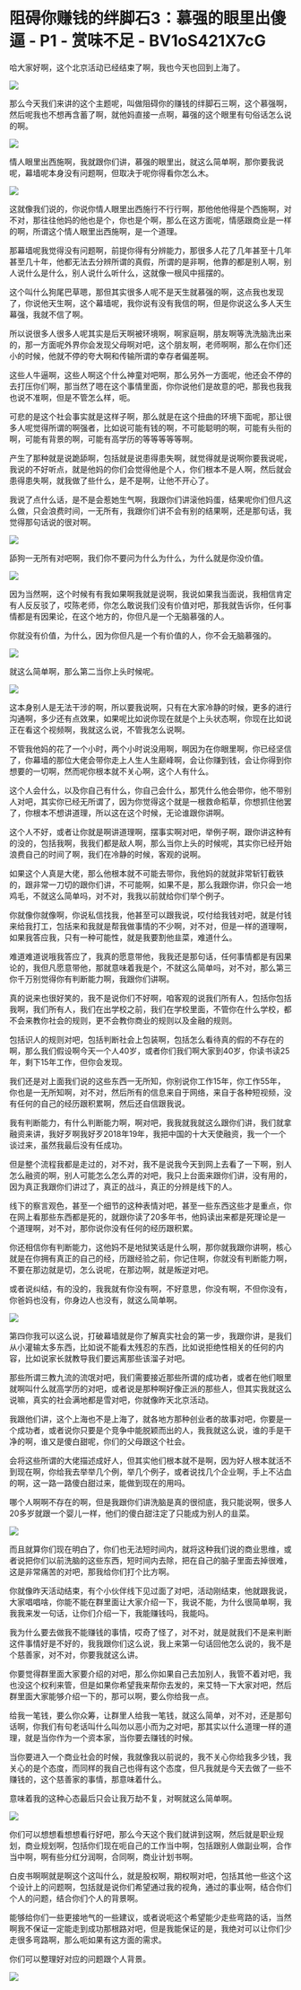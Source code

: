# 阻碍你赚钱的绊脚石3：慕强的眼里出傻逼 - P1 - 赏味不足 - BV1oS421X7cG

哈大家好啊，这个北京活动已经结束了啊，我也今天也回到上海了。

![](img/d37256a46273b72a236cf4ffe8281890_1.png)

那么今天我们来讲的这个主题呢，叫做阻碍你的赚钱的绊脚石三啊，这个慕强啊，然后呢我也不想再含蓄了啊，就他妈直接一点啊，幕强的这个眼里有句俗话怎么说的啊。



![](img/d37256a46273b72a236cf4ffe8281890_3.png)

情人眼里出西施啊，我就跟你们讲，慕强的眼里出，就这么简单啊，那你要我说呢，幕墙呢本身没有问题啊，但取决于呢你得看你怎么木。



![](img/d37256a46273b72a236cf4ffe8281890_5.png)

这就像我们说的，你说你情人眼里出西施行不行行啊，那他他他得是个西施啊，对不对，那往往他妈的他也是个，你也是个啊，那么在这方面呢，情感跟商业是一样的啊，所谓这个情人眼里出西施啊，是一个道理。

那幕墙呢我觉得没有问题啊，前提你得有分辨能力，那很多人花了几年甚至十几年甚至几十年，他都无法去分辨所谓的真假，所谓的是非啊，他靠的都是别人啊，别人说什么是什么，别人说什么听什么，这就像一根风中摇摆的。

这个叫什么狗尾巴草嗯，那但其实很多人呢不是天生就慕强的啊，这点我也发现了，你说他天生啊，这个幕墙呢，我你说有没有我信的啊，但是你说这么多人天生幕强，我就不信了啊。

所以说很多人很多人呢其实是后天啊被环境啊，啊家庭啊，朋友啊等洗洗脑洗出来的，那一方面呢外界你会发现父母啊对吧，这个朋友啊，老师啊啊，那么在你们还小的时候，他就不停的夸大啊和传输所谓的幸存者偏差啊。

这些人牛逼啊，这些人啊这个什么神童对吧啊，那么另外一方面呢，他还会不停的去打压你们啊，那当然了嗯在这个事情里面，你你说他们是故意的吧，那我也我我也说不准啊，但是不管怎么样，呃。

可悲的是这个社会事实就是这样子啊，那么就是在这个扭曲的环境下面呢，那让很多人呢觉得所谓的啊强者，比如说可能有钱的啊，不可能聪明的啊，可能有头衔的啊，可能有背景的啊，可能有高学历的等等等等等啊。

产生了那种就是说跪舔啊，包括就是说患得患失啊，就觉得就是说啊你要我说呢，我说的不好听点，就是他妈的你们会觉得他是个人，你们根本不是人啊，然后就会患得患失啊，就我做了些什么，是不是啊，让他不开心了。

我说了点什么话，是不是会惹她生气啊，我跟你们讲滚他妈蛋，结果呢你们但凡这么做，只会浪费时间，一无所有，我跟你们讲不会有别的结果啊，还是那句话，我觉得那句话说的很对啊。



![](img/d37256a46273b72a236cf4ffe8281890_7.png)

舔狗一无所有对吧啊，我们你不要问为什么为什么，为什么就是你没价值。

![](img/d37256a46273b72a236cf4ffe8281890_9.png)

因为当然啊，这个时候有有我如果啊我就是说啊，我说如果我当面说，我相信肯定有人反反驳了，哎陈老师，你怎么敢说我们没有价值对吧，那我就告诉你，任何事情都是有因果论，在这个地方的，你但凡是一个无脑慕强的人。

你就没有价值，为什么，因为你但凡是一个有价值的人，你不会无脑慕强的。

![](img/d37256a46273b72a236cf4ffe8281890_11.png)

就这么简单啊，那么第二当你上头时候呢。

![](img/d37256a46273b72a236cf4ffe8281890_13.png)

这本身别人是无法干涉的啊，所以要我说啊，只有在大家冷静的时候，更多的进行沟通啊，多少还有点效果，如果呢比如说你现在就是个上头状态啊，你现在比如说正在看这个视频啊，我就这么说，不管我怎么说啊。

不管我他妈的花了一个小时，两个小时说没用啊，啊因为在你眼里啊，你已经坚信了，你幕墙的那位大佬会带你走上人生人生巅峰啊，会让你赚到钱，会让你得到你想要的一切啊，然而呢你根本就不关心啊，这个人有什么。

这个人会什么，以及你自己有什么，你自己会什么，那凭什么他会带你，他不带别人对吧，其实你已经无所谓了，因为你觉得这个就是一根救命稻草，你想抓住他罢了，你根本不想讲道理，所以这在这个时候，无论谁跟你讲啊。

这个人不好，或者让你就是啊讲道理啊，摆事实啊对吧，举例子啊，跟你讲这种有的没的，包括我啊，我我们都是敌人啊，那么当你上头的时候呢，其实你已经开始浪费自己的时间了啊，我们在冷静的时候，客观的说啊。

如果这个人真是大佬，那么他根本就不可能去带你，我他妈的就就非常斩钉截铁的，跟非常一刀切的跟你们讲，不可能啊，如果不是，那么我跟你讲，你只会一地鸡毛，不就这么简单吗，对不对，我我以前就给你们举个例子。

你就像你就像啊，你说私信找我，他甚至可以跟我说，哎付给我钱对吧，就是付钱来给我打工，包括来和我就是帮我做事情的不少啊，对不对，但是一样的道理啊，如果我答应我，只有一种可能性，就是我要割他韭菜，难道什么。

难道难道说哦我答应了，我真的愿意带他，我我还是那句话，任何事情都是有因果论的，我但凡愿意带他，那就意味着我是个，不就这么简单吗，对不对，那么第三你千万别觉得你有判断能力啊，我跟你们讲啊。

真的说来也很好笑的，我不是说你们不好啊，咱客观的说我们所有人，包括你包括我啊，我们所有人，我们在出学校之前，我们在学校里面，不管你在什么学校，都不会来教你社会的规则，更不会教你商业的规则以及金融的规则。

包括识人的规则对吧，包括判断社会上包装啊，包括怎么看待真的假的不存在的啊，那么我们假设啊今天一个人40岁，或者你们我们啊大家到40岁，你读书读25年，剩下15年工作，但你会发现。

我们还是对上面我们说的这些东西一无所知，你别说你工作15年，你工作55年，你也是一无所知啊，对不对，然后所有的信息来自于网络，来自于各种短视频，没有任何的自己的经历跟积累啊，然后还自信跟我说。

我有判断能力，有什么判断能力啊，啊对吧，我我就我就这么跟你们讲，我们就拿融资来讲，我好歹啊我好歹2018年19年，我把中国的十大天使融资，我一个一个谈过来，虽然我最后没有任成功。

但是整个流程我都是走过的，对不对，我不是说我今天到网上去看了一下啊，别人怎么融资的啊，别人可能怎么怎么弄的对吧，我只上台面来跟你们讲，没有用的，因为真正我跟你们讲过了，真正的战斗，真正的分辨是线下的人。

线下的察言观色，甚至一个细节的这种表情对吧，甚至一些东西这些才是重点，你在网上看那些东西都是死的，就跟你读了20多年书，他妈读出来都是死理论是一个道理啊，对不对，那你说你没有任何的经历跟积累。

你还相信你有判断能力，这他妈不是地狱笑话是什么啊，那你就我跟你讲啊，核心就是在你拥有真正的自己的经，历跟经验之前，你记住啊，你就没有判断能力啊，不要在那边就是切，怎么说呢，在那边啊，就是叛逆对吧。

或者说纠结，有的没的，我我就有你没有啊，不好意思，你没有啊，不但你没有，你爸妈也没有，你身边人也没有，就这么简单啊。



![](img/d37256a46273b72a236cf4ffe8281890_15.png)

第四你我可以这么说，打破幕墙就是你了解真实社会的第一步，我跟你讲，是我们从小灌输太多东西，比如说不能看太残忍的东西，比如说拒绝性相关的任何的内容，比如说家长就教导我们要远离那些该溜子对吧。

那些所谓三教九流的流氓对吧，我们需要接近那些所谓的成功者，或者在他们眼里就啊叫什么就高学历的对吧，或者说是那种啊好像正派的那些人，但其实我就这么说嘛，真实的社会满地都是雪对吧，你就像昨天北京活动。

我跟他们讲，这个上海也不是上海了，就各地方那种创业者的故事对吧，你要是一个成功者，或者说你只要是个竞争中能脱颖而出的人，我我就这么说，谁的手是干净的啊，谁又是傻白甜呢，你们的父母跟这个社会。

会将这些所谓的大佬描述成好人，但其实他们根本就不是啊，因为好人根本就活不到现在啊，你给我去举举几个例，举几个例子，或者说找几个企业啊，手上不沾血的啊，这一路一路傻白甜过来，能做到现在的用吗。

哪个人啊啊不存在的啊，但是我跟你们讲洗脑是真的很彻底，我只能说啊，很多人20多岁就跟一个婴儿一样，他们的傻白甜注定了只能成为别人的韭菜。



![](img/d37256a46273b72a236cf4ffe8281890_17.png)

而且就算你们现在明白了，你们也无法短时间内，就将这种我们说的商业思维，或者说把你们以前洗脑的这些东西，短时间内去除，把在自己的脑子里面去掉很难，这是非常痛苦的对吧，那我给你们打个比方啊。

你就像昨天活动结束，有个小伙伴线下见过面了对吧，活动刚结束，他就跟我说，大家唱唱啥，你能不能在群里面让大家介绍一下，我说不能，为什么很简单啊，我我我来发一句话，让你们介绍一下，我能赚钱吗，我能吗。

我为什么要去做我不能赚钱的事情，哎奇了怪了，对不对，就是就我们不是来判断这件事情好是不好的，我我跟你们这么说，我上来第一句话回他怎么说的，我不是个慈善家，对不对，你要我就这么讲。

你要觉得群里面大家要介绍的对吧，那么你如果自己去加别人，我管不着对吧，我也没这个权利来管，但是如果你希望我来帮你去发的，来艾特一下大家对吧，然后群里面大家能够介绍一下的，那可以啊，要么你给我一点。

给我一笔钱，要么你众筹，让群里人给我一笔钱，就这么简单，对不对，还是那句话啊，你我们有句老话叫什么叫勿以恶小而为之对吧，那其实以什么道理一样的道理，就是当你作为一个资本家，当你要去赚钱的时候。

当你要进入一个商业社会的时候，我就像我以前说的，我不关心你给我多少钱，我关心的是个态度，而同样的我自己也得有这个态度，但凡我就是今天去做了一些不赚钱的，这个慈善家的事情，那意味着什么。

意味着我的这种心态最后只会让我万劫不复，对啊就这么简单啊。

![](img/d37256a46273b72a236cf4ffe8281890_19.png)

你们可以想想看想想看行好吧，那么今天这个我们就讲到这啊，然后就是职业规划，商业规划啊，包括你们现在呃自己的工作当中啊，包括跟别人做副业啊，合作当中啊，啊有些分红分润啊，合同啊，商业计划书啊。

白皮书啊啊就是啊这个这叫什么，就是股权啊，期权啊对吧，包括其他一些这个这个设计上的问题啊，包括就是说你们希望通过我的视角，通过的事业啊，结合你们个人的问题，结合你们个人的背景啊。

能够给你们一些更接地气的一些建议，或者说呃这个希望能少走些弯路的话，当然啊我不保证一定能走到成功那根路对吧，但是我能保证的是，我绝对可以让你们少走很多弯路啊，那么呃如果有这方面的需求。

你们可以整理好对应的问题跟个人背景。

![](img/d37256a46273b72a236cf4ffe8281890_21.png)